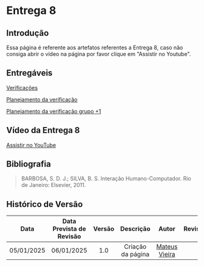 # Entrega 8

## Introdução

Essa página é referente aos artefatos referentes a Entrega 8, caso não consiga abrir o vídeo na página por favor clique em "Assistir no Youtube".

## Entregáveis

[Verificações](../../verificacoes/grupo07/verificacao_geral/resultado_verificacao_geral.md)

[Planejamento da verificação](../../verificacoes/grupo07/verificacao_geral/planejamento_da_verificacao_geral.md)

[Planejamento da verificação grupo +1](../../verificacoes/grupo08/verificacao_geral/planejamento_da_verificacao_geral.md)


## Vídeo da Entrega 8

[Assistir no YouTube](https://youtu.be/EGA2JletdxM)


## Bibliografia

<!-- livro utilizado pelo professor na disciplina. -->

> BARBOSA, S. D. J.; SILVA, B. S. Interação Humano-Computador. Rio de Janeiro: Elsevier, 2011.

## Histórico de Versão

|    Data    | Data Prevista de Revisão | Versão |     Descrição     |                   Autor                    | Revisor |
| :--------: | :----------------------: | :----: | :---------------: | :----------------------------------------: | :-----: |
| 05/01/2025 |        06/01/2025        |  1.0   | Criação da página | [Mateus Vieira](https://github.com/matix0) |         |
